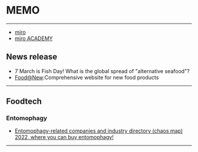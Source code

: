 # __MEMO__  
_ _ _  
* [miro](https://miro.com/ja/index/)
* [miro ACADEMY](https://academy.miro.com/)

## __News release__  
* 7 March is Fish Day! What is the global spread of "alternative seafood"?  
* [Food@New](http://foodsnews.com/):Comprehensive website for new food products
_ _ _  
## __Foodtech__  
### __Entomophagy__  
* [Entomophagy-related companies and industry directory (chaos map) 2022, where you can buy entomophagy!](https://semitama.jp/column/3287/)  
_ _ _  
